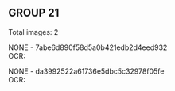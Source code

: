 ## GROUP 21
Total images: 2  

NONE - 7abe6d890f58d5a0b421edb2d4eed932  
OCR:   

NONE - da3992522a61736e5dbc5c32978f05fe  
OCR:   

